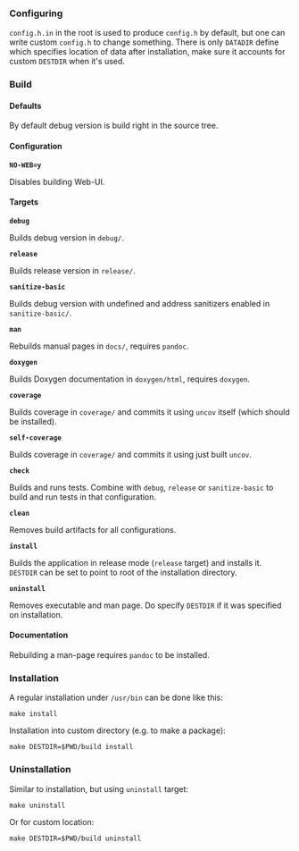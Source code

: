 ### Configuring ###

`config.h.in` in the root is used to produce `config.h` by default, but one can
write custom `config.h` to change something.  There is only `DATADIR` define
which specifies location of data after installation, make sure it accounts for
custom `DESTDIR` when it's used.

### Build ###

#### Defaults ####

By default debug version is build right in the source tree.

#### Configuration ####

**`NO-WEB=y`**

Disables building Web-UI.

#### Targets ####

**`debug`**

Builds debug version in `debug/`.

**`release`**

Builds release version in `release/`.

**`sanitize-basic`**

Builds debug version with undefined and address sanitizers enabled in
`sanitize-basic/`.

**`man`**

Rebuilds manual pages in `docs/`, requires `pandoc`.

**`doxygen`**

Builds Doxygen documentation in `doxygen/html`, requires `doxygen`.

**`coverage`**

Builds coverage in `coverage/` and commits it using `uncov` itself (which should
be installed).

**`self-coverage`**

Builds coverage in `coverage/` and commits it using just built `uncov`.

**`check`**

Builds and runs tests.  Combine with `debug`, `release` or `sanitize-basic` to
build and run tests in that configuration.

**`clean`**

Removes build artifacts for all configurations.

**`install`**

Builds the application in release mode (`release` target) and installs it.
`DESTDIR` can be set to point to root of the installation directory.

**`uninstall`**

Removes executable and man page.  Do specify `DESTDIR` if it was specified on
installation.

#### Documentation ####

Rebuilding a man-page requires `pandoc` to be installed.

### Installation ###

A regular installation under `/usr/bin` can be done like this:

```
make install
```

Installation into custom directory (e.g. to make a package):

```
make DESTDIR=$PWD/build install
```

### Uninstallation ###

Similar to installation, but using `uninstall` target:

```
make uninstall
```

Or for custom location:

```
make DESTDIR=$PWD/build uninstall
```
